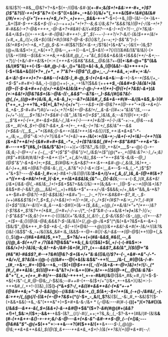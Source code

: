 &!&)$?(-+#&__@&?+?+&+$(+-/(@&-_&_#-__)(+-#+;&_($+!+&&:+*-#+_+)$?()$"&?(((-++(*$"&?+:_(+:$"((+&(#+_-*&(-)(/&/+"(_+++&($_#+!&#()_&(&_#(/_#_/+_+:-/_-(/+"(+_+++_/+$_/+?-_+)++--_$&_&-+-+"__-$+(-+&_(@-(&!--(*-)&+-_&+($_#-$-++:&&+$-((_-_+)--_++*+)+"+!+?--&;&:(/&;&?+"&&&?&)(@+(-/(&_-+!+?_#-#&&(-+?-@&++++_-@-&+?+#&#(-&)(*+#_$$?--+&-)-*((+?(--_(/+?&)&-&&+/&$_+()(+-++:&+-#-*(@&)-#+++!-_$"_$(*-*-$-$-)-++?_/+?_-&/(-(&($+*+(&!+(+#_+_&_/((+;(&+$(/(_&(+#()(#&?-@-&-$()(/&?_(+-+;+)-$&"&"_)-)-(&!+#_$+)+!-+&_+?_@_$-_&:+*-#($&?($_(+:&-+;_/$?&(+)&+&"+;-)&!(+-)&;$?(@+/&:&$+!+;(_+&(++?_@&--_+-+((--&+(_$+_&!(-+?(/((((&#&(_(&"&!&)(-(+(/(&_-+!(#&--$(&&:+:+*&;++&(&#_@_/_-+"&(_$()&&+*&&(&+)&&&(+$+/-$&*+;--+?_)(/-(+&_/-#++&!_&+(+:+:(_+++&+)&#&"&&&__@&(&?_+__-(((+:&#-@+"$"(&&(&/(#$"&)++(-($--&#_@-/-&-_()+"&(()+&(-&_&_(@(&&!--&)+*+++/+(-$+!&&+&()_)(*$?+_-(+*_-+?$"&?+-(@$"()_@+;_-_/-*+&&_+;+#+;+:&/-&+:&!-$+++)+?+-&#&--(+&($-)_#-@_$-(+(+&+&+_&:--_&___-+)-&+_-*($&/(+_-+$_-$"+#+#+)-&&_-)-((@()++(-_+_-+!&?($&_&:_(++__+_+$_-(&&#+$-)&(&!+)&$(@-$((-$-&+#++(-((+/-*&((*&)&(&*-/-@-/-++!(*+)-@((+(+?&$_/-*&*_+_)(*&(+:+&&!+)_@&?&$+(&:-@&-((-_&&$"--&?&-_-_)-$&/(#()&?&(-@(_(+_((@+#+)&/&_&_+&-&_)+;--&?+(&)&#_/_$&+&-+#(#-*-*&*_/(_&+&$_&-)(#(*++_+_)-++?&_+$(*(_&?+/-(+/+"__(-_--+&$-*(#-@&?+*(@-++"-*(&-+&*(/-&_+&-_$-#+#+*_)_#(/+-+(+;+?(+_&(*+_-@-&&!+/__&-_&-((#+:+"&)&"($_---+(+/+"-)((___$+?&)+?+$&#-(-(&"_)&?&*()+$$"_)&)&_&;--&?(@(++;+$(-__$"&*+(-(++_#+-&$+$&/-/_)&++(-)---*+)+&($_-+(-)-/&"_-+:-+_@&*--+*&(_&+__#_(+&_$+!-@&?-&&*_&-*(+-_++&;-)+?&:+/_$&)&"+--&&*_(+$&&-/(__$__+"+(&#&;()-_&*+-+(_&&!+++)&$+$&((/_/($_++:&*&*&"-*-+_/&;+__@$"-_&:+!-/+?(/&&+"+(+&_)-*__+_+-_/&(+:+*((&-+;-/&+(-+)+!&)--(++?((&$($&+&?++&!+(-*(*&#+#+#+$&_-*+_-)+($?&!&$(_(#+(-*-$$"&#$"-++&+"&*-#----+*$"(#&_(+(&&/$"&)+__(--+)(_+_-)$?&?_/&:(@_++&(*___$-*+*-@(-()-*+-_(&;&;-)-@+$-/+(-$(__-$"+)$"$"-@&"(/+!_/&$_/+($"(@(*+-_+(@&:&?+:-)_/+;&)(#$"+#_(&#(#_/&!+$-+&++:((+"_+(_&!+/&)_$&-_-+"+$-$+$&"&-&/&--@_)(@$"&"_/-&+*_&+)+;+$&__$(#_@&:+;&+&_$?-*+:&+-*&#-@-/_&(&_)&)++_-&/-)++_#&+(@&?-@&-&:_((_-_&?&"+)-)-&+:($+:__&*_--$-+&_(_-*_)$"$?+"&+$?-*-_-_-__((-&&-)_#+:+__)-#&_+!-/&((@_/(&(__$+&+/(/++(_&_(/_)&_&-(@+#(&+?+*((+*-&+#&!+!+#_)(-&*_++(&*&$&)&;(_&"-_-_()(-&(__&;-*--+-(-_$_)(#_&&*&!(/&*(/&&-@(_-#&)&;_)+!+$&_+$&?+&&:(/&)-*+(&;&&-+-_(@-$-_+:-*(@(&+)&?&_&$+#-/-&&?_@___&&)+!__+)+#&&-+$"_+-++/-/&-_$&&&;+/+_&&+"&&_&-*&?+*-$_#+#-@&?(-+$(-&$&)&)-*&#+"_)-*-__)-_+?(++:&#&#+-$?_#_-_$-(+*+)_#&&$?&(+?_$+$_(-/+&&)+!-*((-+(#_-(-_/+$(+(#$?-*&:+;_/+?_(-#(#((+$$"((&/+-&!((+:&_&--*&:-$_#((+(&*-+($_&&;_+(@_(++&/&!+"+*(*+--)&?(-$?&&+_$?&?++(*&#__()+#+/-/-+-/(*_-(+$"&#-(-++*&/_&+!__+)+__)&?-)(/+;(-$"&&$"+(&;&!-)+*+_-(-((((&()(*+"&/&$_)(_&!(-_(_$-&_/_(&$(-(&-_(@_-((+---&?_+($+-&;()(*_@(&-@&;&&&?-$-(&/&)(+(/_@-@-/&*$"(*(_&(+&+?&$+&+-&*-)($&/$"_@&*++_#-$_$-*&-(_-$(*-*+!(*_@&!---+_@(((/&++*&*&!-&+#(*-)&/+!((&?_&()&(-)&$$"-&_-+/&((&&_&#+:&_(&&$-+-@+_-#()(-&/-&&--*(@-@_$(++!(@+(_&()_$(__@_+-/(#&+&#&)_$_++?___$+?&/++(+(#_&_-&_&$_#&((_--_&(/(@_&-$(++/$?+/$?(&&?_@&$&"+*&;(_&:(/($&)+$(_+/-(-(-#&$+:+*(&&/+)+)-)&)&;-_&;&!-+_&-/&#-)&+(#_)(*$?_+(+-$-*&&$?_&&(&"_)($(@+"&_(#&"_#_)-#&$$?_#--+?&#(@&?-$+(_&+/+"&:&(()&/(/$?+-(-_+&#-*&"-/-*-*&/+/(_$?&(&*+:(@-(-*(((*&#+--@(+&(&:&$&"-++!(____/&-(__#(@(&-/-#-_(#_-+&+;_#+-(@&--+&_--($(+(@_$+++((_-((+(&+&-*-@+)&)+!+!(/-_(*(#_/_#+*&)&:_$(((@+*_-&"&?+/+:&++((#+;&!+-+*((_$(@-*(__@()&:&?&-&"+"(_+_+(++_#-#(/+--$&_(*&/-*+++!_+-+-#&#(/&__@($&*_#&;+#_/(/+$-$-*&(+/&"-(_#_@-@&;_/-$&)&;_--#++_#-(+--&($+/+"(/&+_+-+&&+)(/&)+:-)-++*&#_/_++!-(((&)_(($(__)_-(*_&_+$?-/_+&((#+&&*+&(-(*&"+-+*(@&#+*&;+"-$-)-&&)_@(_--(/&$&:+&&:+_()_$(&+;-$+!+*(&_(-+()-/&#&/_-(-&:+*+/(_(@(/(-((&+(+-@+?&$_+(*(/-$+_-_&/(_$?__&)($(__-&:_#_+-&&)$?($-(+&&+&&(-+&_-&"(*+*&"+)+$+#+&-&-/&$+*(_($-@&:---#(#-(-__(((+"_)_(+?&#()(&(/&_&$--&*+-&(_$+(&&+)-&-+&#_@+$&"($+?_-&#(#_@(#+(_&&?+!_)+!_$&:+/($+;-&&+__-+&$-(&?__(/(/-#(/_++;+?&_&;_(_-$?-&++(#&/(#-(&!&__&(#-_(++&++-&()-+-++;&/-&-@---&+*(+&-&"-*&#-*+$-@_(--(+()&;---@&#&"$"-@(+_$(++"+:-++&--+?(#($++&!(+__+&+---_$-)_@(@-@&;+*&+&++&&)_$(@($_&+---++&*&_+$+!-)(&(*+?&)(+(@+&+#_(_--/_:
